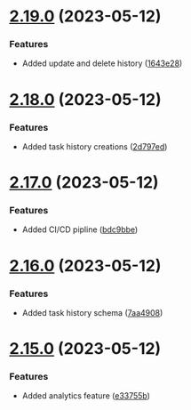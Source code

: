 # [2.19.0](https://github.com/hossainchisty/Task-Tracking-Tool/compare/v2.18.0...v2.19.0) (2023-05-12)


### Features

* Added update and delete history ([1643e28](https://github.com/hossainchisty/Task-Tracking-Tool/commit/1643e2896d500dde845f7d60ce1cfd3b721638b6))



# [2.18.0](https://github.com/hossainchisty/Task-Tracking-Tool/compare/v2.17.0...v2.18.0) (2023-05-12)


### Features

* Added task history creations ([2d797ed](https://github.com/hossainchisty/Task-Tracking-Tool/commit/2d797ed690131e1a2364f684a5b14164fe8ef563))



# [2.17.0](https://github.com/hossainchisty/Task-Tracking-Tool/compare/v2.16.0...v2.17.0) (2023-05-12)


### Features

* Added CI/CD pipline ([bdc9bbe](https://github.com/hossainchisty/Task-Tracking-Tool/commit/bdc9bbe867f1ad300199ba64847d5690cf1b4843))



# [2.16.0](https://github.com/hossainchisty/Task-Tracking-Tool/compare/v2.15.0...v2.16.0) (2023-05-12)


### Features

* Added task history schema ([7aa4908](https://github.com/hossainchisty/Task-Tracking-Tool/commit/7aa4908ee662032cbf52fd7b144b40d94153b34c))



# [2.15.0](https://github.com/hossainchisty/Task-Tracking-Tool/compare/v2.14.1...v2.15.0) (2023-05-12)


### Features

* Added analytics feature ([e33755b](https://github.com/hossainchisty/Task-Tracking-Tool/commit/e33755bece58016c3b50b1fdddde1d1a49eef5b4))



